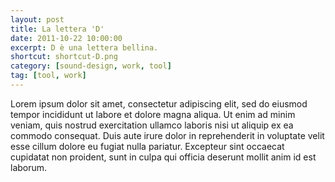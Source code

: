 ```yaml
---
layout: post
title: La lettera 'D'
date: 2011-10-22 10:00:00
excerpt: D è una lettera bellina.
shortcut: shortcut-D.png
category: [sound-design, work, tool]
tag: [tool, work]
---
```


Lorem ipsum dolor sit amet, consectetur adipiscing elit, sed do eiusmod tempor incididunt ut labore et dolore magna aliqua. Ut enim ad minim veniam, quis nostrud exercitation ullamco laboris nisi ut aliquip ex ea commodo consequat. Duis aute irure dolor in reprehenderit in voluptate velit esse cillum dolore eu fugiat nulla pariatur. Excepteur sint occaecat cupidatat non proident, sunt in culpa qui officia deserunt mollit anim id est laborum.
